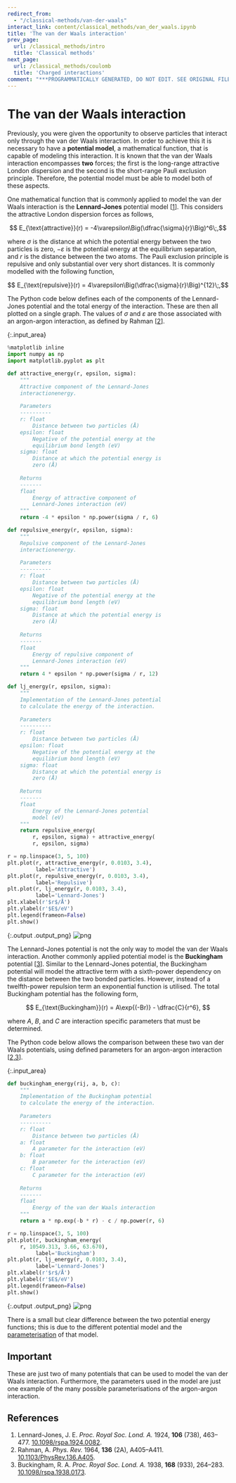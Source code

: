 ```yaml
---
redirect_from:
  - "/classical-methods/van-der-waals"
interact_link: content/classical_methods/van_der_waals.ipynb
title: 'The van der Waals interaction'
prev_page:
  url: /classical_methods/intro
  title: 'Classical methods'
next_page:
  url: /classical_methods/coulomb
  title: 'Charged interactions'
comment: "***PROGRAMMATICALLY GENERATED, DO NOT EDIT. SEE ORIGINAL FILES IN /content***"
---
```


# The van der Waals interaction

Previously, you were given the opportunity to observe particles that interact only through the van der Waals interaction. 
In order to achieve this it is necessary to have a **potential model**, a mathematical function, that is capable of modeling this interaction. 
It is known that the van der Waals interaction encompasses **two** forces; the first is the long-range attractive London dispersion and the second is the short-range Pauli exclusion principle.
Therefore, the potential model must be able to model both of these aspects. 

One mathematical function that is commonly applied to model the van der Waals interaction is the **Lennard-Jones** potential model [[1](#references)].
This considers the attractive London dispersion forces as follows, 

$$ E_{\text{attractive}}(r) = -4\varepsilon\Big(\dfrac{\sigma}{r}\Big)^6\;,$$ 

where $\sigma$ is the distance at which the potential energy between the two particles is zero, $-\varepsilon$ is the potential energy at the equilibrium separation, and $r$ is the distance between the two atoms. 
The Pauli exclusion principle is repulsive and only substantial over very short distances. 
It is commonly modelled with the following function, 

$$ E_{\text{repulsive}}(r) = 4\varepsilon\Big(\dfrac{\sigma}{r}\Big)^{12}\;,$$

The Python code below defines each of the components of the Lennard-Jones potential and the total energy of the interaction.
These are then all plotted on a single graph. 
The values of $\sigma$ and $\varepsilon$ are those associated with an argon-argon interaction, as defined by Rahman [[2](#references)].



{:.input_area}
```python
%matplotlib inline
import numpy as np
import matplotlib.pyplot as plt

def attractive_energy(r, epsilon, sigma):
    """
    Attractive component of the Lennard-Jones 
    interactionenergy.
    
    Parameters
    ----------
    r: float
        Distance between two particles (Å)
    epsilon: float 
        Negative of the potential energy at the 
        equilibrium bond length (eV)
    sigma: float 
        Distance at which the potential energy is 
        zero (Å)
    
    Returns
    -------
    float
        Energy of attractive component of 
        Lennard-Jones interaction (eV)
    """
    return -4 * epsilon * np.power(sigma / r, 6)

def repulsive_energy(r, epsilon, sigma):
    """
    Repulsive component of the Lennard-Jones 
    interactionenergy.
    
    Parameters
    ----------
    r: float
        Distance between two particles (Å)
    epsilon: float 
        Negative of the potential energy at the 
        equilibrium bond length (eV)
    sigma: float 
        Distance at which the potential energy is 
        zero (Å)
    
    Returns
    -------
    float
        Energy of repulsive component of 
        Lennard-Jones interaction (eV)
    """
    return 4 * epsilon * np.power(sigma / r, 12)

def lj_energy(r, epsilon, sigma):
    """
    Implementation of the Lennard-Jones potential 
    to calculate the energy of the interaction.
    
    Parameters
    ----------
    r: float
        Distance between two particles (Å)
    epsilon: float 
        Negative of the potential energy at the 
        equilibrium bond length (eV)
    sigma: float 
        Distance at which the potential energy is 
        zero (Å)
    
    Returns
    -------
    float
        Energy of the Lennard-Jones potential 
        model (eV)
    """
    return repulsive_energy(
        r, epsilon, sigma) + attractive_energy(
        r, epsilon, sigma)

r = np.linspace(3, 5, 100)
plt.plot(r, attractive_energy(r, 0.0103, 3.4),
         label='Attractive')
plt.plot(r, repulsive_energy(r, 0.0103, 3.4), 
         label='Repulsive')
plt.plot(r, lj_energy(r, 0.0103, 3.4), 
         label='Lennard-Jones')
plt.xlabel(r'$r$/Å')
plt.ylabel(r'$E$/eV')
plt.legend(frameon=False)
plt.show()
```



{:.output .output_png}
![png](../images/classical_methods/van_der_waals_1_0.png)



The Lennard-Jones potential is not the only way to model the van der Waals interaction. 
Another commonly applied potential model is the **Buckingham** potential [[3](#references)].
Similar to the Lennard-Jones potential, the Buckingham potential will model the attractive term with a sixth-power dependency on the distance between the two bonded particles. 
However, instead of a twelfth-power repulsion term an exponential function is utilised. 
The total Buckingham potential has the following form, 

$$ E_{\text{Buckingham}}(r) = A\exp{(-Br)} - \dfrac{C}{r^6}, $$

where $A$, $B$, and $C$ are interaction specific parameters that must be determined. 

The Python code below allows the comparison between these two van der Waals potentials, using defined parameters for an argon-argon interaction [[2,3](#references)].



{:.input_area}
```python
def buckingham_energy(rij, a, b, c):
    """
    Implementation of the Buckingham potential 
    to calculate the energy of the interaction.
    
    Parameters
    ----------
    r: float
        Distance between two particles (Å)
    a: float 
        A parameter for the interaction (eV)
    b: float 
        B parameter for the interaction (eV)
    c: float 
        C parameter for the interaction (eV)
        
    Returns
    -------
    float
        Energy of the van der Waals interaction
    """
    return a * np.exp(-b * r) - c / np.power(r, 6)

r = np.linspace(3, 5, 100)
plt.plot(r, buckingham_energy(
    r, 10549.313, 3.66, 63.670), 
         label='Buckingham')
plt.plot(r, lj_energy(r, 0.0103, 3.4), 
         label='Lennard-Jones')
plt.xlabel(r'$r$/Å')
plt.ylabel(r'$E$/eV')
plt.legend(frameon=False)
plt.show()
```



{:.output .output_png}
![png](../images/classical_methods/van_der_waals_3_0.png)



There is a small but clear difference between the two potential energy functions; this is due to the different potential model and the [parameterisation](http://pythoninchemistry.org/sim_and_scat/parameterisation/intro) of that model.

## Important

These are just two of many potentials that can be used to model the van der Waals interaction.
Furthermore, the parameters used in the model are just one example of the many possible parameterisations of the argon-argon interaction. 

## References

1. Lennard-Jones, J. E. *Proc. Royal Soc. Lond. A.* 1924, **106** (738), 463–477. [10.1098/rspa.1924.0082](https://doi.org/10.1098/rspa.1924.0082).
2. Rahman, A. *Phys. Rev.* 1964, **136** (2A), A405–A411. [10.1103/PhysRev.136.A405](https://doi.org/10.1103/PhysRev.136.A405).
3. Buckingham, R. A. *Proc. Royal Soc. Lond. A.* 1938, **168** (933), 264–283. [10.1098/rspa.1938.0173](https://doi.org/10.1098/rspa.1938.0173).
